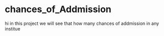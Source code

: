 # chances_of_Addmission
hi in this project we will see that how many chances of addmission in any institue
